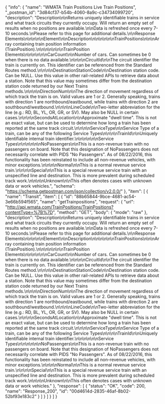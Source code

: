 {
  "info": {
    "name": "WMATA Train Positions Live Train Positions",
    "_postman_id": "3d84cf37-b54b-4060-8a9c-c34734099720",
    "description": "Description\n\nReturns uniquely identifiable trains in service and what track circuits they currently occupy. Will return an empty set of results when no positions are available.\n\nData is refreshed once every 7-10 seconds.\nPlease refer to this page for additional details.\n\nResponse Elements\n\n\n\n\nElement\n\nDescription\n\n\n\n\n\nTrainPositions\n\n\nArray containing train position information (TrainPosition).\n\n\n\n\n\n\nTrainPosition Elements\n\n\n\n\n\nCarCount\n\nNumber of cars.  Can sometimes be 0 when there is no data available.\n\n\n\nCircuitId\n\nThe circuit identifier the train is currently on.  This identifier can be referenced from the Standard Routes method.\n\n\n\nDestinationStationCode\n\nDestination station code. Can be NULL. Use this value in other rail-related APIs to retrieve data about a station.  Note that this value may sometimes differ from the destination station code returned by our Next Trains methods.\n\n\n\nDirectionNum\n\nThe direction of movement regardless of which track the train is on.  Valid values are 1 or 2.  Generally speaking, trains with direction 1 are northbound/eastbound, while trains with direction 2 are southbound/westbound.\n\n\n\nLineCode\n\nTwo-letter abbreviation for the line (e.g.: RD, BL, YL, OR, GR, or SV). May also be NULL in certain cases.\n\n\n\nSecondsAtLocation\n\nApproximate \"dwell time\".  This is not an exact value, but can be used to determine how long a train has been reported at the same track circuit.\n\n\n\nServiceType\n\nService Type of a train, can be any of the following Service Types\n\n\n\nTrainId\n\nUniquely identifiable internal train identifier.\n\n\n\n\n\nService Types\n\n\n\n\n\nNoPassengers\n\nThis is a non-revenue train with no passengers on board.  Note that this designation of NoPassengers does not necessarily correlate with PIDS \"No Passengers\".  As of 08/22/2016, this functionality has been reinstated to include all non-revenue vehicles, with minor exceptions.\n\n\n\nNormal\n\nThis is a normal revenue service train.\n\n\n\nSpecial\n\nThis is a special revenue service train with an unspecified line and destination.  This is more prevalent during scheduled track work.\n\n\n\nUnknown\n\nThis often denotes cases with unknown data or work vehicles.",
    "schema": "https://schema.getpostman.com/json/collection/v2.0.0/"
  },
  "item": [
    {
      "name": "Transit",
      "item": [
        {
          "id": "88b65844-9bce-4681-ac54-3e66b594f565",
          "name": "getTrainpositions",
          "request": {
            "url": "http://api.wmata.com/TrainPositions/TrainPositions?contentType=%7B%7D",
            "method": "GET",
            "body": {
              "mode": "raw"
            },
            "description": "Description\n\nReturns uniquely identifiable trains in service and what track circuits they currently occupy. Will return an empty set of results when no positions are available.\n\nData is refreshed once every 7-10 seconds.\nPlease refer to this page for additional details.\n\nResponse Elements\n\n\n\n\nElement\n\nDescription\n\n\n\n\n\nTrainPositions\n\n\nArray containing train position information (TrainPosition).\n\n\n\n\n\n\nTrainPosition Elements\n\n\n\n\n\nCarCount\n\nNumber of cars.  Can sometimes be 0 when there is no data available.\n\n\n\nCircuitId\n\nThe circuit identifier the train is currently on.  This identifier can be referenced from the Standard Routes method.\n\n\n\nDestinationStationCode\n\nDestination station code. Can be NULL. Use this value in other rail-related APIs to retrieve data about a station.  Note that this value may sometimes differ from the destination station code returned by our Next Trains methods.\n\n\n\nDirectionNum\n\nThe direction of movement regardless of which track the train is on.  Valid values are 1 or 2.  Generally speaking, trains with direction 1 are northbound/eastbound, while trains with direction 2 are southbound/westbound.\n\n\n\nLineCode\n\nTwo-letter abbreviation for the line (e.g.: RD, BL, YL, OR, GR, or SV). May also be NULL in certain cases.\n\n\n\nSecondsAtLocation\n\nApproximate \"dwell time\".  This is not an exact value, but can be used to determine how long a train has been reported at the same track circuit.\n\n\n\nServiceType\n\nService Type of a train, can be any of the following Service Types\n\n\n\nTrainId\n\nUniquely identifiable internal train identifier.\n\n\n\n\n\nService Types\n\n\n\n\n\nNoPassengers\n\nThis is a non-revenue train with no passengers on board.  Note that this designation of NoPassengers does not necessarily correlate with PIDS \"No Passengers\".  As of 08/22/2016, this functionality has been reinstated to include all non-revenue vehicles, with minor exceptions.\n\n\n\nNormal\n\nThis is a normal revenue service train.\n\n\n\nSpecial\n\nThis is a special revenue service train with an unspecified line and destination.  This is more prevalent during scheduled track work.\n\n\n\nUnknown\n\nThis often denotes cases with unknown data or work vehicles."
          },
          "response": [
            {
              "status": "OK",
              "code": 200,
              "name": "Response_200",
              "id": "00d4614d-2835-46af-8b02-52bf93e183c2"
            }
          ]
        }
      ]
    }
  ]
}